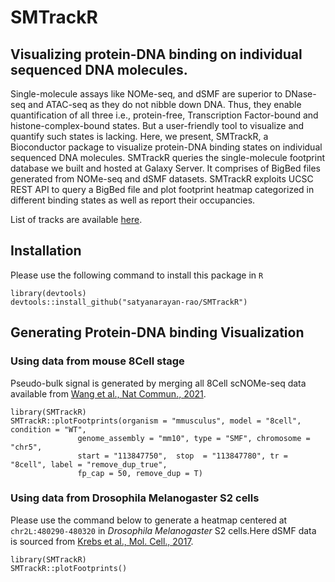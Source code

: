 # SMTrackR

## Visualizing protein-DNA binding on individual sequenced DNA molecules.

Single-molecule assays like NOMe-seq, and dSMF are superior to DNase-seq and
ATAC-seq as they do not nibble down DNA. Thus, they enable quantification of
all three i.e., protein-free, Transcription Factor-bound and
histone-complex-bound states. But a user-friendly tool to visualize and
quantify such states is lacking. Here, we present, SMTrackR, a Bioconductor
package to visualize protein-DNA binding states on individual sequenced DNA
molecules. SMTrackR queries the single-molecule footprint database we built and
hosted at Galaxy Server. It comprises of BigBed files generated from NOMe-seq
and dSMF datasets. SMTrackR exploits UCSC REST API to query a BigBed file and
plot footprint heatmap categorized in different binding states as well as
report their occupancies.

List of tracks are available [here](https://docs.google.com/spreadsheets/d/1eu2Y2S0lyAUqxlvtnPBCO55OrxidYV7SwVRkqelPcKk/edit?gid=0#gid=0).

## Installation

Please use the following command to install this package in `R`

```
library(devtools)
devtools::install_github("satyanarayan-rao/SMTrackR")
```

## Generating Protein-DNA binding Visualization


### Using data from mouse 8Cell stage

Pseudo-bulk signal is generated by merging all 8Cell scNOMe-seq data available from [Wang et al., Nat Commun., 2021](https://pubmed.ncbi.nlm.nih.gov/33623021/). 

```
library(SMTrackR)
SMTrackR::plotFootprints(organism = "mmusculus", model = "8cell", condition = "WT", 
               genome_assembly = "mm10", type = "SMF", chromosome = "chr5", 
               start = "113847750",  stop  = "113847780", tr = "8cell", label = "remove_dup_true", 
               fp_cap = 50, remove_dup = T)
```
### Using data from Drosophila Melanogaster S2 cells

Please use the command below to generate a heatmap centered at `chr2L:480290-480320` in _Drosophila Melanogaster_ S2 cells.Here dSMF data is sourced from [Krebs et al., Mol. Cell., 2017](https://pubmed.ncbi.nlm.nih.gov/28735898/).

```
library(SMTrackR)
SMTrackR::plotFootprints()
```

